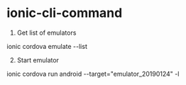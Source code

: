 # ionic-cli-command

1. Get list of emulators

ionic cordova emulate --list

2. Start emulator

ionic cordova run android --target="emulator_20190124" -l
